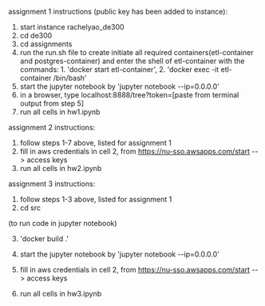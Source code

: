 assignment 1 instructions (public key has been added to instance):
1. start instance rachelyao_de300
2. cd de300
3. cd assignments
4. run the run.sh file to create initiate all required containers(etl-container and postgres-container) and enter the shell of etl-container with the commands: 1. 'docker start etl-container', 2. 'docker exec -it etl-container /bin/bash'
6. start the jupyter notebook by 'jupyter notebook --ip=0.0.0.0'
7. in a browser, type localhost:8888/tree?token=[paste from terminal output from step 5]
8. run all cells in hw1.ipynb
   
assignment 2 instructions:
1. follow steps 1-7 above, listed for assignment 1
2. fill in aws credentials in cell 2, from https://nu-sso.awsapps.com/start --> access keys
3. run all cells in hw2.ipynb

assignment 3 instructions:
1. follow steps 1-3 above, listed for assignment 1
2. cd src

(to run code in jupyter notebook)

3. 'docker build .'

4. start the jupyter notebook by 'jupyter notebook --ip=0.0.0.0'

5. fill in aws credentials in cell 2, from https://nu-sso.awsapps.com/start --> access keys
 
6. run all cells in hw3.ipynb

